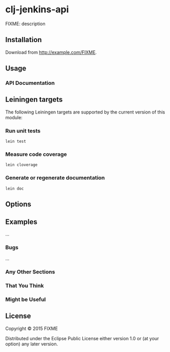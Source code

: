 # clj-jenkins-api

FIXME: description

## Installation

Download from http://example.com/FIXME.

## Usage

### API Documentation

## Leiningen targets

The following Leiningen targets are supported by the current version of this module:

### Run unit tests

    lein test

### Measure code coverage

    lein cloverage

### Generate or regenerate documentation

    lein doc

## Options


## Examples

...

### Bugs

...

### Any Other Sections
### That You Think
### Might be Useful

## License

Copyright © 2015 FIXME

Distributed under the Eclipse Public License either version 1.0 or (at
your option) any later version.
